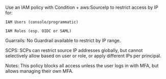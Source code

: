 Use an IAM policy with Condition + aws:SourceIp to restrict access by IP for:

    IAM Users (console/programmatic)

    IAM Roles (esp. OIDC or SAML)

Guarrails:
No Guardrail available to restrict by IP range.

SCPS:
SCPs can restrict source IP addresses globally, but cannot selectively allow based on user or role, or apply different IPs per principal.

Notes:
This policy blocks all access unless the user logs in with MFA, but allows managing their own MFA.